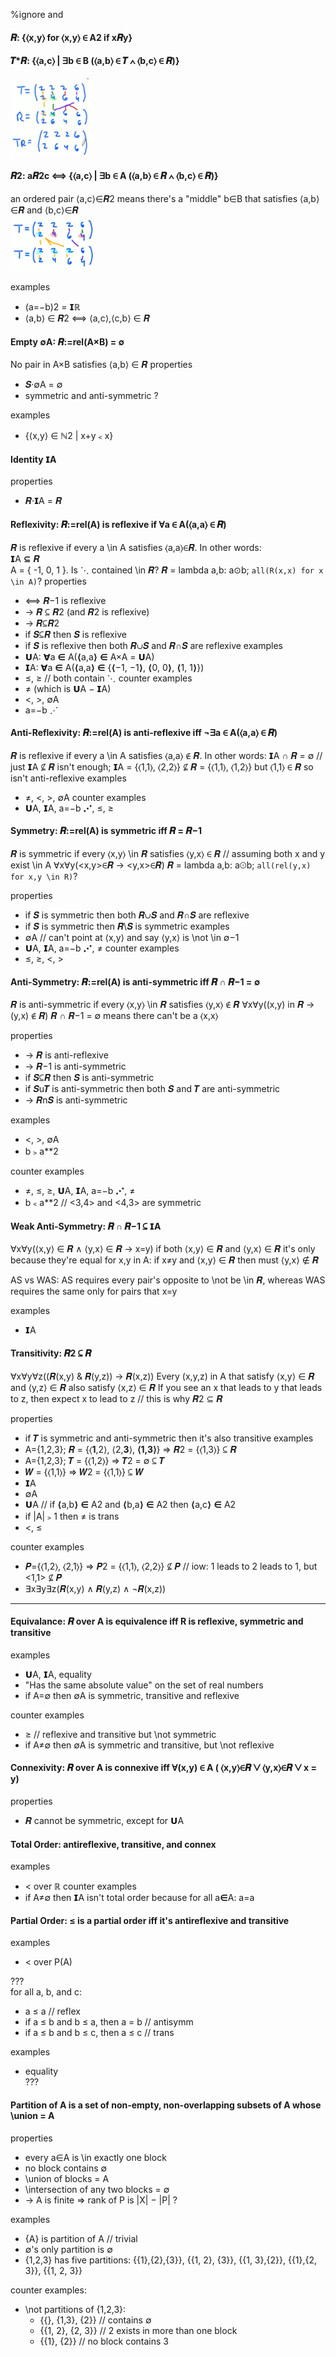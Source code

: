 %ignore and
#### 𝑹: {⟨x,y⟩ for ⟨x,y⟩ ∈ A2 if x𝑹y}   

#### 𝑻*𝑹: {⟨a,c⟩ | ∃b ∈ B (⟨a,b⟩ ∈ 𝑻 ∧ ⟨b,c⟩ ∈ 𝑹)}   
![](./relations2.gif)  

#### 𝑹2: a𝑹2c ⟺ {⟨a,c⟩ | ∃b ∈ A (⟨a,b⟩ ∈ 𝑹 ∧ ⟨b,c⟩ ∈ 𝑹)}  
an ordered pair ⟨a,c⟩∈𝑹2 means there's a "middle" b∈B that satisfies ⟨a,b⟩∈𝑹 and ⟨b,c⟩∈𝑹  
![](./relations1.gif)  

examples
- (a=−b)2 = 𝗜ℝ
- ⟨a,b⟩ ∈ 𝑹2 ⟺ ⟨a,c⟩,⟨c,b⟩ ∈ 𝑹

#### Empty ∅A: 𝑹:=rel(A×B) = ∅
No pair in A×B satisfies ⟨a,b⟩ ∈ 𝑹
properties  
- 𝑺·∅A = ∅
- symmetric and anti-symmetric ?

examples
- {⟨x,y⟩ ∈ ℕ2 | x+y﹤x}

#### Identity 𝗜A
properties  
- 𝑹·𝗜A = 𝑹

#### Reflexivity: 𝑹:=rel(A) is reflexive if ∀a ∈ A(⟨a,a⟩ ∈ 𝑹)  
𝑹 is reflexive if every a \in A satisfies ⟨a,a⟩∈𝑹. In other words:   
𝗜A ⊆ 𝑹  
A = { -1, 0, 1 }. Is ⋱ contained \in 𝑹?
𝑹 = lambda a,b: a⊙b; `all(R(x,x) for x \in A)`?
properties  
- ⟺ 𝑹−1 is reflexive
- → 𝑹 ⊆ 𝑹2 (and 𝑹2 is reflexive)
- → 𝑹⊆𝑹2
- if 𝑺⊆𝑹 then 𝑺 is reflexive
- if 𝑺 is reflexive then both 𝑹∪𝑺 and 𝑹∩𝑺 are reflexive
examples
- 𝗨A: ∀a ∈ A(⟨a,a⟩ ∈ A×A = 𝗨A)
- 𝗜A: ∀a ∈ A(⟨a,a⟩ ∈ {⟨−1, −1⟩, ⟨0, 0⟩, ⟨1, 1⟩})
- ≤, ≥ // both contain ⋱
counter examples
- ≠ (which is 𝗨A − 𝗜A)
- <, >, ∅A
- a=−b ⋰

#### Anti-Reflexivity: 𝑹:=rel(A) is anti-reflexive iff ¬∃a ∈ A(⟨a,a⟩ ∈ 𝑹)  
𝑹 is reflexive if every a \in A satisfies ⟨a,a⟩ ∉ 𝑹. In other words:
𝗜A ∩ 𝑹 = ∅ // just 𝗜A ⊈ 𝑹 isn't enough; 𝗜A = {⟨1,1⟩, ⟨2,2⟩} ⊈ 𝑹 = {⟨1,1⟩, ⟨1,2⟩} but ⟨1,1⟩ ∈ 𝑹 so isn't anti-reflexive
examples
- ≠, <, >, ∅A
counter examples
- 𝗨A, 𝗜A, a=−b ⋰, ≤, ≥

#### Symmetry: 𝑹:=rel(A) is symmetric iff 𝑹 = 𝑹−1  
𝑹 is symmetric if every ⟨x,y⟩ \in 𝑹 satisfies ⟨y,x⟩ ∈ 𝑹 // assuming both x and y exist \in A
∀x∀y(<x,y>∈𝑹 → <y,x>∈𝑹)
𝑹 = lambda a,b: a⊙b; `all(rel(y,x) for x,y \in R)`?

properties
- if 𝑺 is symmetric then both 𝑹∪𝑺 and 𝑹∩𝑺 are reflexive
- if 𝑺 is symmetric then 𝑹\𝑺 is symmetric
examples
- ∅A // can't point at ⟨x,y⟩ and say ⟨y,x⟩ is \not \in ∅−1
- 𝗨A, 𝗜A, a=−b ⋰, ≠
counter examples
- ≤, ≥, <, >

#### Anti-Symmetry: 𝑹:=rel(A) is anti-symmetric iff 𝑹 ∩ 𝑹−1 = ∅
𝑹 is anti-symmetric if every ⟨x,y⟩ \in 𝑹 satisfies ⟨y,x⟩ ∉ 𝑹
∀x∀y((x,y) in 𝑹 → (y,x) ∉ 𝑹)
𝑹 ∩ 𝑹−1 = ∅ means there can't be a ⟨x,x⟩

properties
- → 𝑹 is anti-reflexive
- → 𝑹−1 is anti-symmetric
- if 𝑺⊆𝑹 then 𝑺 is anti-symmetric
- if 𝑺u𝑻 is anti-symmetric then both 𝑺 and 𝑻 are anti-symmetric
- → 𝑹n𝑺 is anti-symmetric

examples
- <, >, ∅A
- b﹥a**2

counter examples  
- ≠, ≤, ≥, 𝗨A, 𝗜A, a=−b ⋰, ≠
- b﹤a**2 // <3,4> and <4,3> are symmetric

#### Weak Anti-Symmetry: 𝑹 ∩ 𝑹−1 ⊆ 𝗜A  
∀x∀y(⟨x,y⟩ ∈ 𝑹 ∧ ⟨y,x⟩ ∈ 𝑹 → x=y)
if both ⟨x,y⟩ ∈ 𝑹 and ⟨y,x⟩ ∈ 𝑹 it's only because they're equal
for x,y in A: if x≠y and ⟨x,y⟩ ∈ 𝑹 then must ⟨y,x⟩ ∉ 𝑹

AS vs WAS: AS requires every pair's opposite to \not be \in 𝑹, whereas WAS requires the same only for pairs that x=y

examples
- 𝗜A

#### Transitivity: 𝑹2 ⊆ 𝑹
∀x∀y∀z((𝑹(x,y) & 𝑹(y,z)) -> 𝑹(x,z))
Every (x,y,z) in A that satisfy ⟨x,y⟩ ∈ 𝑹 and ⟨y,z⟩ ∈ 𝑹 also satisfy ⟨x,z⟩ ∈ 𝑹
If you see an x that leads to y that leads to z, then expect x to lead to z // this is why 𝑹2 ⊆ 𝑹

properties
- if 𝑻 is symmetric and anti-symmetric then it's also transitive
examples
- A={1,2,3}; 𝑹 = {⟨__1__,2⟩, ⟨2,__3__⟩, __⟨1,3⟩__} ⇒ 𝑹2 = {⟨1,3⟩} ⊆ 𝑹
- A={1,2,3}; 𝑻 = {⟨1,2⟩} ⇒ 𝑻2 = ∅ ⊆ 𝑻
- 𝑾 = {⟨1,1⟩} ⇒ 𝑾2 = {⟨1,1⟩} ⊆ 𝑾
- 𝗜A
- ∅A
- 𝗨A // if ⟨a,b⟩ ∈ A2 and ⟨b,a⟩ ∈ A2 then ⟨a,c⟩ ∈ A2
- if |A|﹥1 then ≠ is trans
- <, ≤

counter examples
- 𝑷={⟨1,2⟩, ⟨2,1⟩} ⇒ 𝑷2 = {⟨1,1⟩, ⟨2,2⟩} ⊈ 𝑷 // iow: 1 leads to 2 leads to 1, but <1,1> ⊈ 𝑷
- ∃x∃y∃z(𝑹(x,y) ∧ 𝑹(y,z) ∧ ¬𝑹(x,z))

------

#### Equivalance: 𝑹 over A is equivalence iff R is reflexive, symmetric and transitive
examples
- 𝗨A, 𝗜A, equality
- "Has the same absolute value" on the set of real numbers
- if A=∅ then ∅A is symmetric, transitive and reflexive

counter examples
- ≥ // reflexive and transitive but \not symmetric
- if A≠∅ then ∅A is symmetric and transitive, but \not reflexive

#### Connexivity: 𝑹 over A is connexive iff ∀(x,y) ∈ A ( ⟨x,y⟩∈𝑹 ⋁ ⟨y,x⟩∈𝑹 ⋁ x = y)
properties
- 𝑹 cannot be symmetric, except for 𝗨A

#### Total Order: antireflexive, transitive, and connex
examples
- \< over ℝ
counter examples
- if A≠∅ then 𝗜A isn't total order because for all a∈A: a=a

#### Partial Order: ≤ is a partial order iff it's antireflexive and transitive
examples
- < over P(A)

???  
for all a, b, and c:
- a ≤ a // reflex
- if a ≤ b and b ≤ a, then a = b // antisymm
- if a ≤ b and b ≤ c, then a ≤ c // trans  

examples
- equality  
???

#### Partition of A is a set of non-empty, non-overlapping subsets of A whose \union = A
properties
- every a∈A is \in exactly one block
- no block contains ∅
- \union of blocks = A
- \intersection of any two blocks = ∅
- -> A is finite => rank of P is |X| − |P| ?

examples
- {A} is partition of A // trivial
- ∅'s only partition is ∅
- {1,2,3} has five partitions: {{1},{2},{3}}, {{1, 2}, {3}}, {{1, 3},{2}}, {{1},{2, 3}}, {{1, 2, 3}}

counter examples:
- \not partitions of {1,2,3}: 
  - {{}, {1,3}, {2}} // contains ∅
  - {{1, 2}, {2, 3}} // 2 exists in more than one block
  - {{1}, {2}} // no block contains 3
